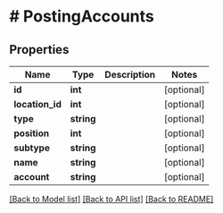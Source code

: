 # # PostingAccounts

## Properties

Name | Type | Description | Notes
------------ | ------------- | ------------- | -------------
**id** | **int** |  | [optional]
**location_id** | **int** |  | [optional]
**type** | **string** |  | [optional]
**position** | **int** |  | [optional]
**subtype** | **string** |  | [optional]
**name** | **string** |  | [optional]
**account** | **string** |  | [optional]

[[Back to Model list]](../../README.md#models) [[Back to API list]](../../README.md#endpoints) [[Back to README]](../../README.md)
